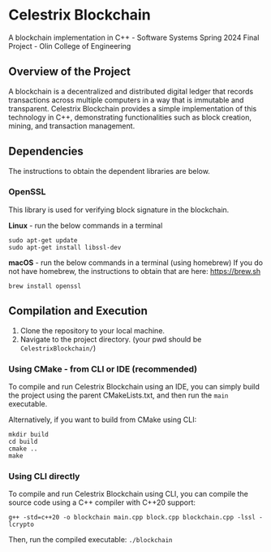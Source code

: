 # Celestrix Blockchain

A blockchain implementation in C++ - Software Systems Spring 2024 Final
Project - Olin College of Engineering

## Overview of the Project
A blockchain is a decentralized and distributed digital ledger that records
transactions across multiple computers in a way that is immutable and transparent.
Celestrix Blockchain provides a simple implementation of this technology
in C++, demonstrating functionalities such as block creation, mining, and transaction management.

## Dependencies

The instructions to obtain the dependent libraries are below.

### OpenSSL

This library is used for verifying block signature in the blockchain.

**Linux** - run the below commands in a terminal
```commandline
sudo apt-get update
sudo apt-get install libssl-dev
```

**macOS** - run the below commands in a terminal (using homebrew)
If you do not have homebrew, the instructions to obtain that are here: https://brew.sh 
```commandline
brew install openssl
```

## Compilation and Execution

1. Clone the repository to your local machine.
2. Navigate to the project directory. (your pwd should be `CelestrixBlockchain/`)

### Using CMake - from CLI or IDE (recommended)

To compile and run Celestrix Blockchain using an IDE, you can 
simply build the project using the parent CMakeLists.txt,
and then run the `main` executable.

Alternatively, if you want to build from CMake using CLI:

```commandline
mkdir build
cd build
cmake ..
make
```

### Using CLI directly

To compile and run Celestrix Blockchain using CLI, 
you can compile the source code using a C++ compiler with C++20 support:

`g++ -std=c++20 -o blockchain main.cpp block.cpp blockchain.cpp -lssl -lcrypto`

Then, run the compiled executable: `./blockchain`